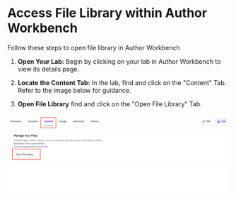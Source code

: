 # Access File Library within Author Workbench

Follow these steps to open file library in Author Workbench

1. **Open Your Lab:** Begin by clicking on your lab in Author Workbench to view its details page.

2. **Locate the Content Tab:** In the lab, find and click on the "Content" Tab. Refer to the image below for guidance.

3. **Open File Library** find and click on the "Open File Library" Tab.

![find File Library](/img/labs/find_filelib.png)